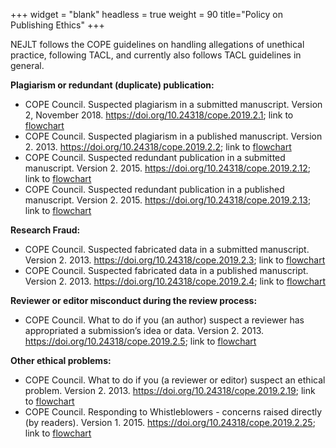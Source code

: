 +++
widget = "blank"
headless = true
weight = 90
title="Policy on Publishing Ethics"
+++

NEJLT follows the COPE guidelines on handling allegations of unethical practice, following TACL, and currently also follows TACL guidelines in general.




__Plagiarism or redundant (duplicate) publication:__

* COPE Council.  Suspected plagiarism in a submitted manuscript.  Version 2, November 2018.  https://doi.org/10.24318/cope.2019.2.1; link to [flowchart](https://publicationethics.org/files/plagiarism%20A.pdf)
* COPE Council. Suspected plagiarism in a published manuscript. Version 2. 2013. https://doi.org/10.24318/cope.2019.2.2; link to [flowchart](https://publicationethics.org/files/plagiarism%20B.pdf)
* COPE Council. Suspected redundant publication in a submitted manuscript. Version 2. 2015. https://doi.org/10.24318/cope.2019.2.12; link to [flowchart](https://publicationethics.org/files/redundant%20publication%20A_0.pdf)
*  COPE Council. Suspected redundant publication in a published manuscript. Version 2. 2015.  https://doi.org/10.24318/cope.2019.2.13; link to [flowchart](https://publicationethics.org/files/redundant%20publication%20B.pdf)

__Research Fraud:__

* COPE Council. Suspected fabricated data in a submitted manuscript. Version 2. 2013. https://doi.org/10.24318/cope.2019.2.3; link to [flowchart](https://publicationethics.org/files/Fabricated%20data%20A.pdf)
* COPE Council. Suspected fabricated data in a published manuscript. Version 2. 2013. https://doi.org/10.24318/cope.2019.2.4; link to [flowchart](https://publicationethics.org/files/Fabricated%20data%20B.pdf)

__Reviewer or editor misconduct during the review process:__

* COPE Council. What to do if you (an author) suspect a reviewer has appropriated a submission’s idea or data. Version 2. 2013. https://doi.org/10.24318/cope.2019.2.5; link to [flowchart](https://publicationethics.org/files/Appropriated.pdf)

__Other ethical problems:__

* COPE Council. What to do if you (a reviewer or editor) suspect an ethical problem. Version 2. 2013. https://doi.org/10.24318/cope.2019.2.19; link to [flowchart](https://publicationethics.org/files/Ethical%20problem.pdf)
* COPE Council. Responding to Whistleblowers - concerns raised directly (by readers). Version 1. 2015. https://doi.org/10.24318/cope.2019.2.25; link to [flowchart](https://publicationethics.org/files/RespondingToWhistleblowers_ConcernsRaisedDirectly.pdf)
